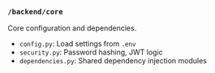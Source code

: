 ### `/backend/core`

Core configuration and dependencies.

* `config.py`: Load settings from `.env`
* `security.py`: Password hashing, JWT logic
* `dependencies.py`: Shared dependency injection modules
